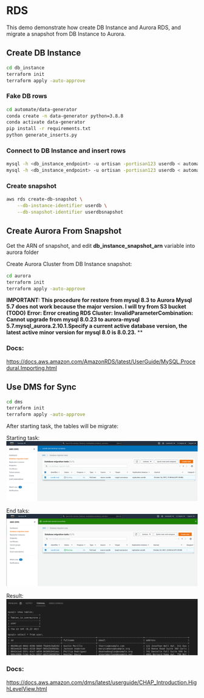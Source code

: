 # RDS

This demo demonstrate how create DB Instance and Aurora RDS, and migrate a snapshot from DB Instance to Aurora.

## Create DB Instance

```sh
cd db_instance
terraform init
terraform apply -auto-approve
```

### Fake DB rows

```sh
cd automate/data-generator
conda create -n data-generator python=3.8.8
conda activate data-generator
pip install -r requirements.txt
python generate_inserts.py
```

### Connect to DB Instance and insert rows

```sh
mysql -h <db_instance_endpoint> -u ortisan -portisan123 userdb < automate/scripts/1-schema.sql
mysql -h <db_instance_endpoint> -u ortisan -portisan123 userdb < automate/scripts/2-inserts.sql
```

### Create snapshot

```sh
aws rds create-db-snapshot \
    --db-instance-identifier userdb \
    --db-snapshot-identifier userdbsnapshot
```

## Create Aurora From Snapshot

Get the ARN of snapshot, and edit **db_instance_snapshot_arn** variable into aurora folder

Create Aurora Cluster from DB Instance snapshot:

```sh
cd aurora
terraform init
terraform apply -auto-approve
```

**IMPORTANT: This procedure for restore from mysql 8.3 to Aurora Mysql 5.7 does not work because the major version. I will try from S3 bucket (TODO)**
**Error: Error creating RDS Cluster: InvalidParameterCombination: Cannot upgrade from mysql 8.0.23 to aurora-mysql 5.7.mysql_aurora.2.10.1.Specify a current active database version, the latest active minor version for mysql 8.0 is 8.0.23.**
**

### Docs:
https://docs.aws.amazon.com/AmazonRDS/latest/UserGuide/MySQL.Procedural.Importing.html

## Use DMS for Sync

```sh
cd dms
terraform init
terraform apply -auto-approve
```

After starting task, the tables will be migrate:

Starting task:
![image](images/dms-start.png)

End taks:
![image](images/dms-ends.png)

Result:
![image](images/dms-result.png)


### Docs:

https://docs.aws.amazon.com/dms/latest/userguide/CHAP_Introduction.HighLevelView.html
